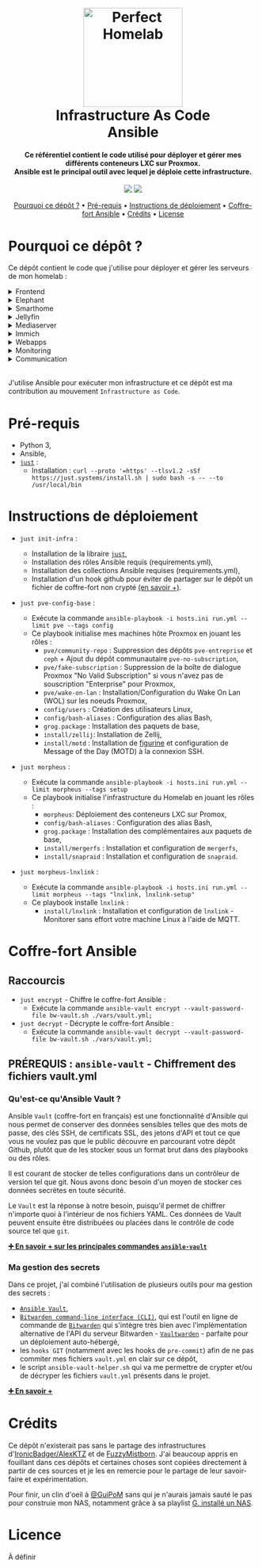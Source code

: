 <h1 align="center">
  <br>
  <a href="https://perfecthomelab.allfabox.fr/"><img src="https://github.com/allfab/docker-homeassistant-assist-stack/assets/1840185/a83bea0c-37be-4520-af3a-33a71da2deb2" alt="Perfect Homelab" width="200px"></a>
  <br>
  Infrastructure As Code
  <br>
  Ansible
  <br>
</h1>

<h4 align="center">Ce référentiel contient le code utilisé pour déployer et gérer mes différents conteneurs LXC sur Proxmox.<br />Ansible est le principal outil avec lequel je déploie cette infrastructure.</h4>

<p align="center">
  <a href="https://perfecthomelab.allfabox.fr/" target="_blank"><img src="https://img.shields.io/badge/Perfect_Homelab-526CFE?style=for-the-badge&logo=MaterialForMkDocs&logoColor=white" /></a>
  <a href="https://www.ansible.com/" target="_blank"><img src="https://img.shields.io/badge/ansible-000000?style=for-the-badge&logo=ansible&logoColor=white" /></a>
</p>

<p align="center">
  <a href="#pourquoi-ce-dépôt-">Pourquoi ce dépôt ?</a> •
  <a href="#pré-requis">Pré-requis</a> •
  <a href="#instructions-de-déploiement">Instructions de déploiement</a> •
  <a href="#coffre-fort-ansible">Coffre-fort Ansible</a> •
  <a href="#crédits">Crédits</a> •
  <a href="#license">License</a>
</p>

# Pourquoi ce dépôt ?

Ce dépôt contient le code que j'utilise pour déployer et gérer les serveurs de mon homelab :

  <details>
  <summary>Frontend</summary>

  - Sous Docker :
    - Authelia
    - Portainer
    - Traefik
    - Headscale
    - Tailscale
  </details>

  <details>
  <summary>Elephant</summary>

  - PostgreSQL
  </details>

  <details>
  <summary>Smarthome</summary>

  - Sous Docker :
    - Home Assistant
    - Mosquitto
    - Zigbee2MQTT
    - ESP Home
    - Node-RED
  </details>

  <details>
  <summary>Jellyfin</summary>

  - Jellyfin
  </details>

  <details>
  <summary>Mediaserver</summary>

  - Sous Docker :
    - Navidrome
    - Calibre
  </details>

  <details>
  <summary>Immich</summary>

  - Immich
  </details>

  <details>
  <summary>Webapps</summary>

  - Sous Docker :
    - Homepage
    - Vaultwarden
    - Filebrowser
  </details>

  <details>
  <summary>Monitoring</summary>

  - Sous Docker :
    - Jellystats
    - Healthchecks
  </details>

  <details>
  <summary>Communication</summary>

  - Sous Docker :
    - NTFY
    - WAHA
  </details>
  <br />


J'utilise Ansible pour exécuter mon infrastructure et ce dépôt est ma contribution au mouvement `Infrastructure as Code`.


 # Pré-requis

 - Python 3,
 - Ansible,
 - [`just`](https://github.com/casey/just) :
    - Installation : `curl --proto '=https' --tlsv1.2 -sSf https://just.systems/install.sh | sudo bash -s -- --to /usr/local/bin`


# Instructions de déploiement

- `just init-infra` :
    - Installation de la libraire [`just`](https://github.com/casey/just),
    - Installation des rôles Ansible requis (requirements.yml),
    - Installation des collections Ansible requises (requirements.yml),
    - Installation d'un hook github pour éviter de partager sur le dépôt un fichier de coffre-fort non crypté [(en savoir +)](https://github.com/allfab/infrastructure/tree/main?tab=readme-ov-file#ma-gestion-des-secrets).

- `just pve-config-base` :
    - Exécute la commande `ansible-playbook -i hosts.ini run.yml --limit pve --tags config`
    - Ce playbook initialise mes machines hôte Proxmox en jouant les rôles :
        - `pve/community-repo` : Suppression des dépôts `pve-entreprise` et `ceph` + Ajout du dépôt communautaire `pve-no-subscription`,
        - `pve/fake-subscription` : Suppression de la boîte de dialogue Proxmox "No Valid Subscription" si vous n'avez pas de souscription "Enterprise" pour Proxmox,
        - `pve/wake-on-lan` : Installation/Configuration du Wake On Lan (WOL) sur les noeuds Proxmox,
        - `config/users` : Création des utilisateurs Linux,
        - `config/bash-aliases` : Configuration des alias Bash,
        - `grog.package` : Installation des paquets de base,
        - `install/zellij`: Installation de Zellij,
        - `install/motd` : Installation de [figurine](https://github.com/arsham/figurine) et configuration de Message of the Day (MOTD) à la connexion SSH.

- `just morpheus` :
    - Exécute la commande `ansible-playbook -i hosts.ini run.yml --limit morpheus --tags setup`
    - Ce playbook initialise l'infrastructure du Homelab en jouant les rôles :
        - `morpheus`: Déploiement des conteneurs LXC sur Promox,
        - `config/bash-aliases` : Configuration des alias Bash,
        - `grog.package` : Installation des complémentaires aux paquets de base,
        - `install/mergerfs` : Installation et configuration de `mergerfs`,
        - `install/snapraid` : Installation et configuration de `snapraid`.

- `just morpheus-lnxlink` :
    - Exécute la commande `ansible-playbook -i hosts.ini run.yml --limit morpheus --tags "lnxlink, lnxlink-setup"`
    - Ce playbook installe `lnxlink` :
        - `install/lnxlink` : Installation et configuration de `lnxlink` - Monitorer sans effort votre machine Linux à l'aide de MQTT.


# Coffre-fort Ansible

## Raccourcis

- `just encrypt` - Chiffre le coffre-fort Ansible :
  - Exécute la commande `ansible-vault encrypt --vault-password-file bw-vault.sh ./vars/vault.yml;`
- `just decrypt` - Décrypte le coffre-fort Ansible :
  - Exécute la commande `ansible-vault decrypt --vault-password-file bw-vault.sh ./vars/vault.yml;`

## PRÉREQUIS : `ansible-vault` - Chiffrement des fichiers vault.yml

### Qu'est-ce qu'Ansible Vault ?

Ansible `Vault` (coffre-fort en français) est une fonctionnalité d'Ansible qui nous permet de conserver des données sensibles telles que des mots de passe, des clés SSH, de certificats SSL, des jetons d'API et tout ce que vous ne voulez pas que le public découvre en parcourant votre dépôt Github, plutôt que de les stocker sous un format brut dans des playbooks ou des rôles.

Il est courant de stocker de telles configurations dans un contrôleur de version tel que git. Nous avons donc besoin d'un moyen de stocker ces données secrètes en toute sécurité.

Le `Vault` est la réponse à notre besoin, puisqu'il permet de chiffrer n'importe quoi à l'intérieur de nos fichiers YAML. Ces données de Vault peuvent ensuite être distribuées ou placées dans le contrôle de code source tel que `git`.

[**➕ En savoir + sur les principales commandes `ansible-vault`**](docs/ansible/ansible-vault.md)


### Ma gestion des secrets

Dans ce projet, j'ai combiné l'utilisation de plusieurs outils pour ma gestion des secrets :
- [`Ansible Vault`](https://docs.ansible.com/ansible/latest/cli/ansible-vault.html),
- [`Bitwarden command-line interface (CLI)`](https://bitwarden.com/help/cli/), qui est l'outil en ligne de commande de [`Bitwarden`](https://bitwarden.com/) qui s'intègre très bien avec l'implémentation alternative de l'API du serveur Bitwarden - [`Vaultwarden`](https://github.com/dani-garcia/vaultwarden) - parfaite pour un déploiement auto-hébergé,
- les `hooks GIT` (notamment avec les hooks de `pre-commit`) afin de ne pas commiter mes fichiers `vault.yml` en clair sur ce dépôt,
- le script `ansible-vault-helper.sh` qui va me permettre de crypter et/ou de décryper les fichiers `vault.yml` présents dans le projet.

[**➕ En savoir +**](docs/ansible/ansible-vault-strategy.md)

# Crédits

Ce dépôt n'existerait pas sans le partage des infrastructures d'[IronicBadger/AlexKTZ](https://github.com/ironicbadger/infra) et de [FuzzyMistborn](https://github.com/FuzzyMistborn/infra). J'ai beaucoup appris en fouillant dans ces dépôts et certaines choses sont copiées directement à partir de ces sources et je les en remercie pour le partage de leur savoir-faire et expérimentation.

Pour finir, un clin d'oeil à [@GuiPoM](https://www.youtube.com/@GuiPoM) sans qui je n'aurais jamais sauté le pas pour construie mon NAS, notamment grâce à sa playlist [G. installé un NAS](https://www.youtube.com/playlist?list=PLMYMkXlcQmZA2TTeyT13eykkc-aM8kU3t).

# Licence

À définir